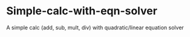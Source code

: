 # Simple-calc-with-eqn-solver
A simple calc (add, sub, mult, div) with quadratic/linear equation solver
